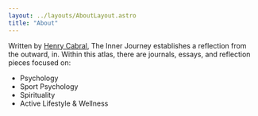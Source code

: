 ```yaml
---
layout: ../layouts/AboutLayout.astro
title: "About"
---
```


Written by [Henry Cabral](https://henrycabral.me/), The Inner Journey establishes a reflection from the outward, in. Within this atlas, there are journals, essays, and reflection pieces focused on:

- Psychology
- Sport Psychology
- Spirituality
- Active Lifestyle & Wellness
